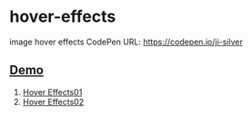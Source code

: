 # hover-effects
image hover effects
CodePen URL: https://codepen.io/ji-silver
  
<h2><a href="#">Demo</a></h2>
<ol>
  <li><a href="https://codepen.io/ji-silver/pen/JjdjgKd">Hover Effects01</a></li>
  <li><a href="https://codepen.io/ji-silver/pen/WNvbNXO">Hover Effects02</a></li>
</ol>
